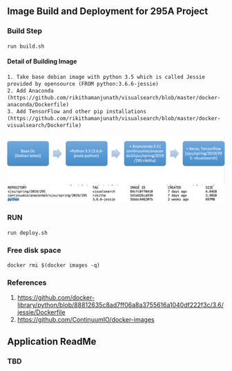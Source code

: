 
## Image Build and Deployment for 295A Project
### Build Step
````text
run build.sh
````
#### Detail of Building Image
```
1. Take base debian image with python 3.5 which is called Jessie provided by opensource (FROM python:3.6.6-jessie)
2. Add Anaconda (https://github.com/rikithamanjunath/visualsearch/blob/master/docker-anaconda/Dockerfile)
3. Add TensorFlow and other pip installations (https://github.com/rikithamanjunath/visualsearch/blob/master/docker-visualsearch/Dockerfile)
```
![visualsearch](https://github.com/rikithamanjunath/visualsearch/blob/master/image_pipeline.png)
![visualsearch](https://github.com/rikithamanjunath/visualsearch/blob/master/docker_images.png)
### RUN
```text
run deploy.sh
```
### Free disk space
```text
docker rmi $(docker images -q)
```
### References
1. https://github.com/docker-library/python/blob/88812635c8ad7ff06a8a3755616a1040df222f3c/3.6/jessie/Dockerfile
2. https://github.com/ContinuumIO/docker-images

## Application ReadMe

### TBD
